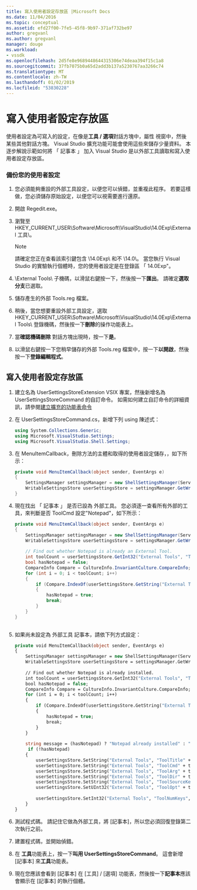 ```yaml
---
title: 寫入使用者設定存放區 |Microsoft Docs
ms.date: 11/04/2016
ms.topic: conceptual
ms.assetid: efd27f00-7fe5-45f8-9b97-371af732be97
author: gregvanl
ms.author: gregvanl
manager: douge
ms.workload:
- vssdk
ms.openlocfilehash: 2d5fe8e9689448644315306e74deaa394f15c1a8
ms.sourcegitcommit: 37fb7075b0a65d2add3b137a5230767aa3266c74
ms.translationtype: MT
ms.contentlocale: zh-TW
ms.lasthandoff: 01/02/2019
ms.locfileid: "53830228"
---
```

# <a name="writing-to-the-user-settings-store"></a>寫入使用者設定存放區
使用者設定為可寫入的設定，在像是**工具 / 選項**對話方塊中，屬性 視窗中，然後某些其他對話方塊。 Visual Studio 擴充功能可能會使用這些來儲存少量資料。 本逐步解說示範如何將 「 記事本 」 加入 Visual Studio 是以外部工具讀取和寫入使用者設定存放區。  
  
### <a name="backing-up-your-user-settings"></a>備份您的使用者設定  
  
1.  您必須能夠重設的外部工具設定，以便您可以偵錯，並重複此程序。 若要這樣做，您必須儲存原始設定，以便您可以視需要進行還原。  
  
2.  開啟 Regedit.exe。  
  
3.  瀏覽至 HKEY_CURRENT_USER\Software\Microsoft\VisualStudio\14.0Exp\External 工具\\。  
  
    > [!NOTE]
    >  請確定您正在查看該索引鍵包含 \14.0Exp\ 和不 \14.0\\。 當您執行 Visual Studio 的實驗執行個體時，您的使用者設定是在登錄區 「 14.0Exp"。  
  
4.  \External Tools\ 子機碼，以滑鼠右鍵按一下，然後按一下**匯出**。 請確定**選取分支**已選取。  
  
5.  儲存產生的外部 Tools.reg 檔案。  
  
6.  稍後，當您想要重設外部工具設定，選取 HKEY_CURRENT_USER\Software\Microsoft\VisualStudio\14.0Exp\External Tools\ 登錄機碼，然後按一下**刪除**的操作功能表上。  
  
7.  當**確認機碼刪除** 對話方塊出現時，按一下**是**。  
  
8.  以滑鼠右鍵按一下您稍早儲存的外部 Tools.reg 檔案中，按一下**以開啟**，然後按一下**登錄編輯程式**。  
  
## <a name="writing-to-the-user-settings-store"></a>寫入使用者設定存放區  
  
1.  建立名為 UserSettingsStoreExtension VSIX 專案，然後新增名為 UserSettingsStoreCommand 的自訂命令。 如需如何建立自訂命令的詳細資訊，請參閱[建立擴充的功能表命令](../extensibility/creating-an-extension-with-a-menu-command.md)  
  
2.  在 UserSettingsStoreCommand.cs，新增下列 using 陳述式：  
  
    ```csharp  
    using System.Collections.Generic;  
    using Microsoft.VisualStudio.Settings;  
    using Microsoft.VisualStudio.Shell.Settings;  
    ```  
  
3.  在 MenuItemCallback，刪除方法的主體和取得的使用者設定儲存，，如下所示：  
  
    ```csharp  
    private void MenuItemCallback(object sender, EventArgs e)  
    {  
        SettingsManager settingsManager = new ShellSettingsManager(ServiceProvider);  
        WritableSettingsStore userSettingsStore = settingsManager.GetWritableSettingsStore(SettingsScope.UserSettings);  
    }  
    ```  
  
4.  現在找出 「 記事本 」 是否已設為 外部工具。 您必須逐一查看所有外部的工具，來判斷是否 ToolCmd 設定"Notepad"，如下所示：  
  
    ```csharp  
    private void MenuItemCallback(object sender, EventArgs e)  
    {  
        SettingsManager settingsManager = new ShellSettingsManager(ServiceProvider);  
        WritableSettingsStore userSettingsStore = settingsManager.GetWritableSettingsStore(SettingsScope.UserSettings);  
  
        // Find out whether Notepad is already an External Tool.  
        int toolCount = userSettingsStore.GetInt32("External Tools", "ToolNumKeys");  
        bool hasNotepad = false;  
        CompareInfo Compare = CultureInfo.InvariantCulture.CompareInfo;  
        for (int i = 0; i < toolCount; i++)  
        {  
            if (Compare.IndexOf(userSettingsStore.GetString("External Tools", "ToolCmd" + i), "Notepad", CompareOptions.IgnoreCase) >= 0)  
            {  
                hasNotepad = true;  
                break;  
            }  
        }  
    }  
  
    ```  
  
5.  如果尚未設定為 外部工具 記事本，請依下列方式設定：  
  
    ```vb  
    private void MenuItemCallback(object sender, EventArgs e)  
    {  
        SettingsManager settingsManager = new ShellSettingsManager(ServiceProvider);  
        WritableSettingsStore userSettingsStore = settingsManager.GetWritableSettingsStore(SettingsScope.UserSettings);  
  
        // Find out whether Notepad is already installed.  
        int toolCount = userSettingsStore.GetInt32("External Tools", "ToolNumKeys");  
        bool hasNotepad = false;  
        CompareInfo Compare = CultureInfo.InvariantCulture.CompareInfo;  
        for (int i = 0; i < toolCount; i++)  
        {  
            if (Compare.IndexOf(userSettingsStore.GetString("External Tools", "ToolCmd" + i), "Notepad", CompareOptions.IgnoreCase) >= 0)  
            {  
                hasNotepad = true;  
                break;  
            }  
        }  
  
        string message = (hasNotepad) ? "Notepad already installed" : "Installing Notepad";  
         if (!hasNotepad)  
        {  
            userSettingsStore.SetString("External Tools", "ToolTitle" + toolCount, "&Notepad");  
            userSettingsStore.SetString("External Tools", "ToolCmd" + toolCount, "C:\\Windows\\notepad.exe");  
            userSettingsStore.SetString("External Tools", "ToolArg" + toolCount, "");  
            userSettingsStore.SetString("External Tools", "ToolDir" + toolCount, "$(ProjectDir)");  
            userSettingsStore.SetString("External Tools", "ToolSourceKey" + toolCount, "");  
            userSettingsStore.SetUInt32("External Tools", "ToolOpt" + toolCount, 0x00000011);  
  
            userSettingsStore.SetInt32("External Tools", "ToolNumKeys", toolCount + 1);  
        }  
    }  
    ```  
  
6.  測試程式碼。 請記住它做為外部工具，將 [記事本]，所以您必須回復登錄第二次執行之前。  
  
7.  建置程式碼，並開始偵錯。  
  
8.  在 **工具**功能表上，按一下**叫用 UserSettingsStoreCommand**。 這會新增 [記事本] 來**工具**功能表。  
  
9. 現在您應該會看到 [記事本] 在 [工具] / [選項] 功能表，然後按一下**記事本**應該會顯示在 [記事本] 的執行個體。